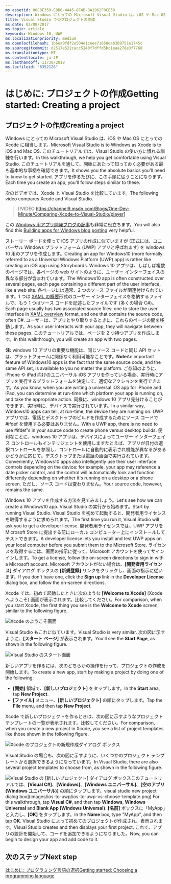 ```yaml
---
ms.assetid: 08C8F359-E8B6-4A45-8F4B-8A1962F0CE38
description: Windows にとっての Microsoft Visual Studio は、iOS や Mac OS にとっての Xcode に相当します。 このチュートリアルでは、Visual Studio の使い方に慣れる訓練を行います。
title: Visual Studio でのプロジェクトの作成
ms.date: 02/08/2017
ms.topic: article
keywords: Windows 10, UWP
ms.localizationpriority: medium
ms.openlocfilehash: 1b6ea9fdf2e504e1ceee71658eab308751e1745c
ms.sourcegitcommit: d2517e522cacc5240f7dffd5bc1eaa278e3f7768
ms.translationtype: MT
ms.contentlocale: ja-JP
ms.lasthandoff: 11/30/2018
ms.locfileid: "8352126"
---
```

# <a name="getting-started-creating-a-project"></a><span data-ttu-id="e2f55-105">はじめに: プロジェクトの作成</span><span class="sxs-lookup"><span data-stu-id="e2f55-105">Getting started: Creating a project</span></span>

## <a name="creating-a-project"></a><span data-ttu-id="e2f55-106">プロジェクトの作成</span><span class="sxs-lookup"><span data-stu-id="e2f55-106">Creating a project</span></span>

<span data-ttu-id="e2f55-107">Windows にとっての Microsoft Visual Studio は、iOS や Mac OS にとっての Xcode に相当します。</span><span class="sxs-lookup"><span data-stu-id="e2f55-107">Microsoft Visual Studio is to Windows as Xcode is to iOS and Mac OS.</span></span> <span data-ttu-id="e2f55-108">このチュートリアルでは、Visual Studio の使い方に慣れる訓練を行います。</span><span class="sxs-lookup"><span data-stu-id="e2f55-108">In this walkthrough, we help you get comfortable using Visual Studio.</span></span> <span data-ttu-id="e2f55-109">このチュートリアルを通して、開始にあたって知っておく必要がある最も基本的な事柄を確認できます。</span><span class="sxs-lookup"><span data-stu-id="e2f55-109">It shows you the absolute basics you'll need to know to get started.</span></span> <span data-ttu-id="e2f55-110">アプリを作るたびに、この手順に従うことになります。</span><span class="sxs-lookup"><span data-stu-id="e2f55-110">Each time you create an app, you'll follow steps similar to these.</span></span>

<span data-ttu-id="e2f55-111">次のビデオでは、Xcode と Visual Studio を比較しています。</span><span class="sxs-lookup"><span data-stu-id="e2f55-111">The following video compares Xcode and Visual Studio.</span></span>

> [!VIDEO https://channel9.msdn.com/Blogs/One-Dev-Minute/Comparing-Xcode-to-Visual-Studio/player]

<span data-ttu-id="e2f55-112">この [Windows 用アプリ開発ブログの記事](https://blogs.windows.com/buildingapps/2016/01/27/visual-studio-walkthrough-for-ios-developers/)も非常に役立ちます。</span><span class="sxs-lookup"><span data-stu-id="e2f55-112">You will also find this [Building apps for Windows blog posting](https://blogs.windows.com/buildingapps/2016/01/27/visual-studio-walkthrough-for-ios-developers/) very helpful.</span></span>

<span data-ttu-id="e2f55-113">ストーリー ボードを使って iOS アプリの作成に似ていますが (正式には、ユニバーサル Windows プラットフォーム (UWP) アプリと呼ばれます) を windows 10 用のアプリを作成します。</span><span class="sxs-lookup"><span data-stu-id="e2f55-113">Creating an app for Windows10 (more formally referred to as a Universal Windows Platform (UWP) app) is rather like creating an iOS app using Storyboards.</span></span> <span data-ttu-id="e2f55-114">Windows 10 アプリは、しばしば複数のページでは、各ページの web サイトのように、ユーザー インターフェイスの異なる部分が含まれています。</span><span class="sxs-lookup"><span data-stu-id="e2f55-114">The Windows10 app is often constructed over several pages, each page containing a different part of the user interface, like a web site.</span></span> <span data-ttu-id="e2f55-115">各ページには通常、2 つのソース ファイルが関連付けられています。1 つは [XAML の概要](https://msdn.microsoft.com/library/windows/apps/mt185595)形式のユーザー インターフェイスを格納するファイルで、もう 1 つはソース コードを記述したファイルです (多くの場合 C#)。</span><span class="sxs-lookup"><span data-stu-id="e2f55-115">Each page usually has two associated source files: one to store the user interface in [XAML overview](https://msdn.microsoft.com/library/windows/apps/mt185595) format, and one that contains the source code, often C#.</span></span> <span data-ttu-id="e2f55-116">ユーザーは、アプリとやり取りするときに、これらのページの間を移動します。</span><span class="sxs-lookup"><span data-stu-id="e2f55-116">As your user interacts with your app, they will navigate between these pages.</span></span> <span data-ttu-id="e2f55-117">このチュートリアルでは、ページを 2 つ持つアプリを作成します。</span><span class="sxs-lookup"><span data-stu-id="e2f55-117">In this walkthrough, you will create an app with two pages.</span></span>

<span data-ttu-id="e2f55-118">**注:** windows 10 アプリの重要な機能は、同じソース コードと同じ API セットは、プラットフォームに関係なく利用可能なことです。</span><span class="sxs-lookup"><span data-stu-id="e2f55-118">**Note**An important feature of Windows10 apps is the fact that the same source code, and the same API set, is available to you no matter the platform.</span></span> <span data-ttu-id="e2f55-119">ご存知のように、iPhone や iPad 向けのユニバーサル iOS アプリを作っている場合、実行時にアプリを実行するプラットフォームを決定して、適切なアクションを実行できます。</span><span class="sxs-lookup"><span data-stu-id="e2f55-119">As you know, when you are writing a universal iOS app for iPhone and iPad, you can determine at run-time which platform your app is running on, and take the appropriate action.</span></span> <span data-ttu-id="e2f55-120">同様に、windows 10 アプリ見分けることができます、実行時に、デバイスで実行されています。</span><span class="sxs-lookup"><span data-stu-id="e2f55-120">In a similar way, Windows10 apps can tell, at run-time, the device they are running on.</span></span> <span data-ttu-id="e2f55-121">UWP アプリでは、電話とデスクトップのビルドを作成するためにソース コードで \#ifdef を使用する必要はありません。</span><span class="sxs-lookup"><span data-stu-id="e2f55-121">With a UWP app, there is no need to use \#ifdef's in your source code to create phone versus desktop builds.</span></span> <span data-ttu-id="e2f55-122">便利なことに、windows 10 アプリは、デバイスによってユーザー インターフェイス コントロールもインテリジェントを使用しますたとえば、アプリが日付の選択コントロールを参照し、コントロールに自動的に表示され機能が異なるがあるかどうかに応じて。デスクトップまたは電話の画面で実行されています。</span><span class="sxs-lookup"><span data-stu-id="e2f55-122">Conveniently, Windows10 apps also intelligently use their user interface controls depending on the device: for example, your app may reference a date picker control, and the control will automatically look and function differently depending on whether it's running on a desktop or a phone screen.</span></span> <span data-ttu-id="e2f55-123">ただし、ソース コードは変わりません。</span><span class="sxs-lookup"><span data-stu-id="e2f55-123">Your source code, however, remains the same.</span></span>

<span data-ttu-id="e2f55-124">Windows 10 アプリを作成する方法を見てみましょう。</span><span class="sxs-lookup"><span data-stu-id="e2f55-124">Let's see how we can create a Windows10 app.</span></span> <span data-ttu-id="e2f55-125">Visual Studio の実行から始めます。</span><span class="sxs-lookup"><span data-stu-id="e2f55-125">Start by running Visual Studio.</span></span> <span data-ttu-id="e2f55-126">Visual Studio を初めて起動すると、開発者用ライセンスを取得するように求められます。</span><span class="sxs-lookup"><span data-stu-id="e2f55-126">The first time you run it, Visual Studio will ask you to get a developer license.</span></span> <span data-ttu-id="e2f55-127">開発者用ライセンスでは、UWP アプリを Microsoft Store に提出する前にローカル コンピューター上にインストールしてテストできます。</span><span class="sxs-lookup"><span data-stu-id="e2f55-127">A developer license lets you install and test UWP apps on your local computer before you submit them to the Microsoft Store.</span></span> <span data-ttu-id="e2f55-128">ライセンスを取得するには、画面の指示に従って、Microsoft アカウントを使ってサインインします。</span><span class="sxs-lookup"><span data-stu-id="e2f55-128">To get a license, follow the on-screen directions to sign in with a Microsoft account.</span></span> <span data-ttu-id="e2f55-129">Microsoft アカウントがない場合は、**[開発者用ライセンス]** ダイアログ ボックスの **[新規登録]** リンクをクリックし、画面の指示に従います。</span><span class="sxs-lookup"><span data-stu-id="e2f55-129">If you don't have one, click the **Sign up** link in the **Developer License** dialog box, and follow the on-screen directions.</span></span>

<span data-ttu-id="e2f55-130">Xcode では、初めて起動したときに次のような **[Welcome to Xcode]** (Xcode へようこそ) 画面が表示されます。比較してください。</span><span class="sxs-lookup"><span data-stu-id="e2f55-130">For comparison, when you start Xcode, the first thing you see is the **Welcome to Xcode** screen, similar to the following figure.</span></span>

![Xcode のようこそ画面](images/ios-to-uwp/ios-to-uwp-xcode-welcome.png)

<span data-ttu-id="e2f55-132">Visual Studio もこれに似ています。</span><span class="sxs-lookup"><span data-stu-id="e2f55-132">Visual Studio is very similar.</span></span> <span data-ttu-id="e2f55-133">次の図に示すように、**[スタート ページ]** が表示されます。</span><span class="sxs-lookup"><span data-stu-id="e2f55-133">You'll see the **Start Page**, as shown in the following figure.</span></span>

![Visual Studio のスタート画面](images/ios-to-uwp/ios-to-uwp-vs-welcome.png)

<span data-ttu-id="e2f55-135">新しいアプリを作るには、次のどちらかの操作を行って、プロジェクトの作成を開始します。</span><span class="sxs-lookup"><span data-stu-id="e2f55-135">To create a new app, start by making a project by doing one of the following:</span></span>

-   <span data-ttu-id="e2f55-136">**[開始]** 領域で、**[新しいプロジェクト]** をタップします。</span><span class="sxs-lookup"><span data-stu-id="e2f55-136">In the **Start** area, tap **New Project**.</span></span>
-   <span data-ttu-id="e2f55-137">**[ファイル]** メニュー、**[新しいプロジェクト]** の順にタップします。</span><span class="sxs-lookup"><span data-stu-id="e2f55-137">Tap the **File** menu, and then tap **New Project**.</span></span>

<span data-ttu-id="e2f55-138">Xcode で新しいプロジェクトを作るときは、次の図に示すようなプロジェクト テンプレートの一覧が表示されます。比較してください。</span><span class="sxs-lookup"><span data-stu-id="e2f55-138">For comparison, when you create a new project in Xcode, you see a list of project templates like those shown in the following figure.</span></span>

![Xcode のプロジェクトの新規作成ダイアログ ボックス](images/ios-to-uwp/ios-to-uwp-xcode-choose-template.png)

<span data-ttu-id="e2f55-140">Visual Studio の場合も、次の図に示すように、いくつかのプロジェクト テンプレートから選択できるようになっています。</span><span class="sxs-lookup"><span data-stu-id="e2f55-140">In Visual Studio, there are also several project templates to choose from, as shown in the following figure.</span></span>

![<span data-ttu-id="e2f55-141">Visual Studio の [新しいプロジェクト] ダイアログ ボックス](images/ios-to-uwp/ios-to-uwp-vs-choose-template.png)このチュートリアルでは、**[Visual C#]**、**[Windows]**、**[Windows ユニバーサル]**、**[空のアプリ (Windows ユニバーサル)]** の順にタップします。</span><span class="sxs-lookup"><span data-stu-id="e2f55-141">visual studio new project dialog box](images/ios-to-uwp/ios-to-uwp-vs-choose-template.png) For this walkthrough, tap **Visual C#**, and then tap **Windows**, **Windows Universal** and **Blank App (Windows Universal)**.</span></span> <span data-ttu-id="e2f55-142">**[名前]** ボックスに「MyApp」と入力し、**[OK]** をタップします。</span><span class="sxs-lookup"><span data-stu-id="e2f55-142">In the **Name** box, type "MyApp", and then tap **OK**.</span></span> <span data-ttu-id="e2f55-143">Visual Studio によって初めてのプロジェクトが作成され、表示されます。</span><span class="sxs-lookup"><span data-stu-id="e2f55-143">Visual Studio creates and then displays your first project.</span></span> <span data-ttu-id="e2f55-144">これで、アプリの設計を開始して、コードを追加できるようになりました。</span><span class="sxs-lookup"><span data-stu-id="e2f55-144">Now, you can begin to design your app and add code to it.</span></span>

## <a name="next-step"></a><span data-ttu-id="e2f55-145">次のステップ</span><span class="sxs-lookup"><span data-stu-id="e2f55-145">Next step</span></span>

[<span data-ttu-id="e2f55-146">はじめに: プログラミング言語の選択</span><span class="sxs-lookup"><span data-stu-id="e2f55-146">Getting started: Choosing a programming language</span></span>](getting-started-choosing-a-programming-language.md)
